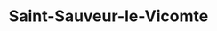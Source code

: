 ---
title: Saint-Sauveur-le-Vicomte
url: /saint-sauveur-le-vicomte/
latitude: 49.385
longitude: -1.533
---